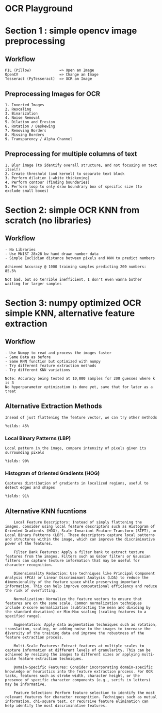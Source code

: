 # OCR Playground

# Section 1 : simple opencv image preprocessing 

## Workflow
```
PIL (Pillow)             => Open an Image
OpenCV                   => Change an Image
Tesseract (PyTesseract)  => OCR an Image
```

## Preprocessing Images for OCR
```
1. Inverted Images
2. Rescaling
3. Binarization
4. Noise Removal
5. Dilation and Erosion
6. Rotation / Deskewing 
7. Removing Borders
8. Missing Borders
9. Transparency / Alpha Channel
```

## Preprocessing for multiple columns of text
```
1. Blur image (to identify overall structure, and not focusing on text itself) 
2. Create threshold (and kernel) to separate text block 
3. Perform dilation (~white thickening)
4. Perform contour (finding boundaries)  
5. Perform loop to only draw boundrary box of specific size (to exclude small boxes)
```

# Section 2: simple OCR KNN from scratch (no libraries)

## Workflow
```
- No Libraries
- Use MNIST 28x28 bw hand drawn number data 
- Simple Euclidian distance between pixels and KNN to predict numbers
```

`Achieved Accuracy @ 1000 training samples predicting 200 numbers: 85.5%`

`Not bad, but so terrible inefficient, I don't even wanna bother waiting for larger samples`

# Section 3: numpy optimized OCR simple KNN, alternative feature extraction

## Workflow
```
- Use Numpy to read and process the images faster
- Same Data as before
- Same KNN function but optimized with numpy
- Try different feature extraction methods
- Try different KNN variations 

Note: Accuracy being tested at 10,000 samples for 200 guesses where k is 3
No hyperparameter optimization is done yet, save that for later as a treat
```

## Alternative Extraction Methods
`Insead of just flattening the feature vector, we can try other methods`

`Yeilds: 45%`

### Local Binary Patterns (LBP)
`Local pattern in the image, compare intensity of pixels given its surrounding pixels`

`Yields: 90%`

### Histogram of Oriented Gradients (HOG)
`Captures distribution of gradients in localized regions, useful to detect edges and shapes`

`Yields: 91%`

## Alternative KNN fucntions



```
    Local Feature Descriptors: Instead of simply flattening the images, consider using local feature descriptors such as Histogram of Oriented Gradients (HOG), Scale-Invariant Feature Transform (SIFT), or Local Binary Patterns (LBP). These descriptors capture local patterns and structures within the image, which can improve the discriminative power of the features.

    Filter Bank Features: Apply a filter bank to extract texture features from the images. Filters such as Gabor filters or Gaussian filters can capture texture information that may be useful for character recognition.

    Dimensionality Reduction: Use techniques like Principal Component Analysis (PCA) or Linear Discriminant Analysis (LDA) to reduce the dimensionality of the feature space while preserving important information. This can help improve computational efficiency and reduce the risk of overfitting.

    Normalization: Normalize the feature vectors to ensure that features are on the same scale. Common normalization techniques include Z-score normalization (subtracting the mean and dividing by the standard deviation) or Min-Max scaling (scaling features to a specified range).

    Augmentation: Apply data augmentation techniques such as rotation, translation, scaling, or adding noise to the images to increase the diversity of the training data and improve the robustness of the feature extraction process.

    Multi-Scale Features: Extract features at multiple scales to capture information at different levels of granularity. This can be achieved by resizing the images to different sizes or applying multi-scale feature extraction techniques.

    Domain-Specific Features: Consider incorporating domain-specific knowledge or heuristics into the feature extraction process. For OCR tasks, features such as stroke width, character height, or the presence of specific character components (e.g., serifs in letters) may be informative.

    Feature Selection: Perform feature selection to identify the most relevant features for character recognition. Techniques such as mutual information, chi-square test, or recursive feature elimination can help identify the most discriminative features.
```
